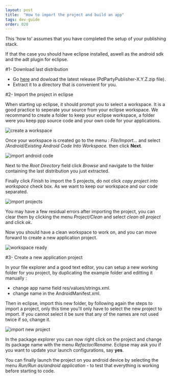 ```yaml
---
layout: post
title:  "How to import the project and build an app"
tags: dev-guide
order: 020
---
```


This 'how to' assumes that you have completed the setup of your publishing stack.

If that the case you should have eclipse installed, aswell as the android sdk and the adt plugin for eclipse.

#1- Download last distribution

* Go [here](https://github.com/b2renger/PdDroidPublisher/releases) and dowload the latest release (PdPartyPublisher-X.Y.Z.zip file). 
* Extract it to a directory that is convenient for you.


#2- Import the project in eclipse

When starting up eclipse, it should prompt you to select a workspace. It is a good practice to seperate your source from your eclipse workspace. We recommand to create a folder to keep your eclipse workspace, a folder were you keep ppp source code and your own code for your applications.

![create a workspace]({{site.baseurl}}/img/import_and_build/workspace_creation.png)

Once your workspace is created go to the menu : *File/Import...*
and select */Android/Existing Android Code Into Workspace.* then click **Next**.


![import android code]({{site.baseurl}}/img/import_and_build/import_android_code.png)

Next to the *Root Directory* field click *Browse* and navigate to the folder containing the last distribution you just extracted.

Finally click *Finish* to import the 5 projects, do not click *copy project into workspace* check box. As we want to keep our workspace and our code separated.

![import projects]({{site.baseurl}}/img/import_and_build/import_dialog.png)

You may have a few residual errors after importing the project, you can clear them by clicking the menu *Project/Clean* and select *clean all project* and click *ok*.

Now you should have a clean workspace to work on, and you can move forward to create a new application project.

![workspace ready]({{site.baseurl}}/img/import_and_build/eclipse_workspace_ready.png)

#3- Create a new application project

In your file explorer and a good text editor, you can setup a new working folder for you project, by duplicating the example folder and editting it manually :

* change app name field res/values/strings.xml.
* change name in the AndroidManifest.xml.

Then in eclipse, import this new folder, by following again the steps to import a project, only this time you'll only have to select the new project to import. If you cannot select it be sure that any of the names are not used twice if so, change it.

![import new project]({{site.baseurl}}/img/import_and_build/import-new-project.png)

In the package explorer you can now right click on the project and change its package name with the menu *Refactor/Rename*. Eclipse may ask you if you want to update your launch configurations, say **yes**.

You can finally launch the project on you android device by selecting the menu *Run/Run as/android application* - to test that everything is working before starting to code.










